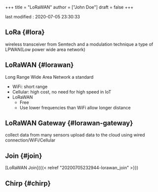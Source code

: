 +++
title = "LoRaWAN"
author = ["John Doe"]
draft = false
+++

last modified
: 2020-07-05 23:30:33


## LoRa {#lora}

wireless transceiver from Semtech and a modulation technique
a type of LPWAN(Low power wide area network)


## LoRaWAN {#lorawan}

Long Range Wide Area Network
a standard

-   WiFi: short range
-   Cellular: high cost, no need for high speed in IoT
-   LoRaWAN
    -   Free
    -   Use lower frequencies than WiFi allow longer distance


## LoRaWAN Gateway {#lorawan-gateway}

collect data from many sensors
upload data to the cloud using wired connection/WiFi/Cellular


## Join {#join}

[LoRaWAN Join]({{< relref "20200705232944-lorawan_join" >}})


## Chirp {#chirp}
